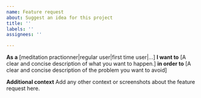 ```yaml
---
name: Feature request
about: Suggest an idea for this project
title: ''
labels: ''
assignees: ''

---
```


**As a** [meditation practionner|regular user|first time user|...] **I want to** [A clear and concise description of what you want to happen.] **in order to** [A clear and concise description of the problem you want to avoid]

**Additional context**
Add any other context or screenshots about the feature request here.
